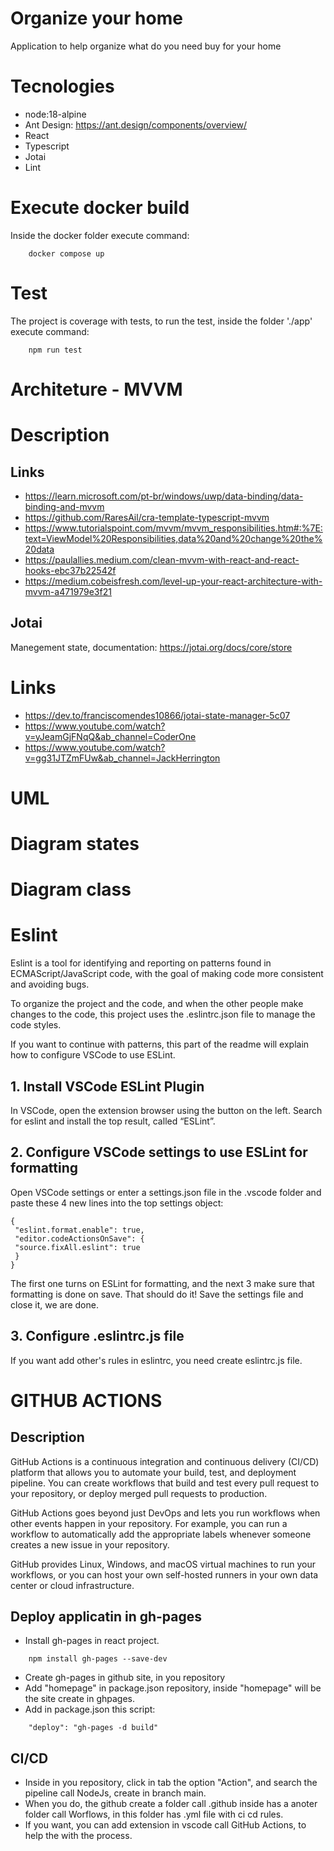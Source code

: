 # Organize your home

Application to help organize what do you need buy for your home

# Tecnologies

- node:18-alpine
- Ant Design: https://ant.design/components/overview/
- React
- Typescript
- Jotai
- Lint

# Execute docker build

Inside the docker folder execute command:

```
	docker compose up
```
# Test

The project is coverage with tests, to run the test, inside the folder './app' execute command:
```
	npm run test
```

# Architeture - MVVM

# Description

## Links

- https://learn.microsoft.com/pt-br/windows/uwp/data-binding/data-binding-and-mvvm
- https://github.com/RaresAil/cra-template-typescript-mvvm
- https://www.tutorialspoint.com/mvvm/mvvm_responsibilities.htm#:%7E:text=ViewModel%20Responsibilities,data%20and%20change%20the%20data
- https://paulallies.medium.com/clean-mvvm-with-react-and-react-hooks-ebc37b22542f
- https://medium.cobeisfresh.com/level-up-your-react-architecture-with-mvvm-a471979e3f21

## Jotai

Manegement state, documentation: https://jotai.org/docs/core/store

# Links

- https://dev.to/franciscomendes10866/jotai-state-manager-5c07
- https://www.youtube.com/watch?v=yJeamGjFNqQ&ab_channel=CoderOne
- https://www.youtube.com/watch?v=gg31JTZmFUw&ab_channel=JackHerrington

# UML

# Diagram states

# Diagram class

# Eslint

Eslint is a tool for identifying and reporting on patterns found in ECMAScript/JavaScript code, with the goal of making code more consistent and avoiding bugs.

To organize the project and the code, and when the other people make changes to the code, this project uses the .eslintrc.json file to manage the code styles.

If you want to continue with patterns, this part of the readme will explain how to configure VSCode to use ESLint.

## 1. Install VSCode ESLint Plugin

In VSCode, open the extension browser using the button on the left. Search for eslint and install the top result, called “ESLint”.

## 2. Configure VSCode settings to use ESLint for formatting

Open VSCode settings or enter a settings.json file in the .vscode folder and paste these 4 new lines into the top settings object:

```
{
 "eslint.format.enable": true,
 "editor.codeActionsOnSave": {
 "source.fixAll.eslint": true
 }
}

```

The first one turns on ESLint for formatting, and the next 3 make sure that formatting is done on save. That should do it! Save the settings file and close it, we are done.

## 3. Configure .eslintrc.js file

If you want add other's rules in eslintrc, you need create eslintrc.js file. 

# GITHUB ACTIONS
## Description
GitHub Actions is a continuous integration and continuous delivery (CI/CD) platform that allows you to automate your build, test, and deployment pipeline. You can create workflows that build and test every pull request to your repository, or deploy merged pull requests to production.

GitHub Actions goes beyond just DevOps and lets you run workflows when other events happen in your repository. For example, you can run a workflow to automatically add the appropriate labels whenever someone creates a new issue in your repository.

GitHub provides Linux, Windows, and macOS virtual machines to run your workflows, or you can host your own self-hosted runners in your own data center or cloud infrastructure.

## Deploy applicatin in gh-pages

- Install gh-pages in react project.

```
	npm install gh-pages --save-dev
```

- Create gh-pages in github site, in you repository
- Add "homepage" in package.json repository, inside "homepage" will be the site create in ghpages.
- Add in package.json this script:

```
	"deploy": "gh-pages -d build"
```

## CI/CD

- Inside in you repository, click in tab the option "Action", and search the pipeline call NodeJs, create in branch main.
- When you do, the github create a folder call .github inside has a anoter folder call Worflows, in this folder has .yml file with ci cd rules.
- If you want, you can add extension in vscode call GitHub Actions, to help the with the process.
